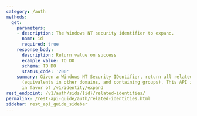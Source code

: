 ```yaml
---
category: /auth
methods:
  get:
    parameters:
    - description: The Windows NT security identifier to expand.
      name: id
      required: true
    response_body:
      description: Return value on success
      example_value: TO DO
      schema: TO DO
      status_code: '200'
    summary: Given a Windows NT Security IDentifier, return all related identities
      (equivalents in other domains, and containing groups). This API is deprecated
      in favor of /v1/identity/expand
rest_endpoint: /v1/auth/sids/{id}/related-identities/
permalink: /rest-api-guide/auth/related-identities.html
sidebar: rest_api_guide_sidebar
---
```


